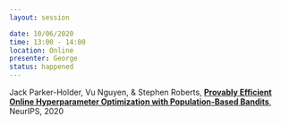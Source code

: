 ```yaml
---
layout: session

date: 10/06/2020
time: 13:00 - 14:00
location: Online
presenter: George
status: happened
---
```

Jack Parker-Holder, Vu Nguyen, & Stephen Roberts,
**[Provably Efficient Online Hyperparameter Optimization with Population-Based Bandits](papers/0003-one-shot-bayes-opt-with-probabilistic-population-based-training)**,
NeurIPS,
2020
